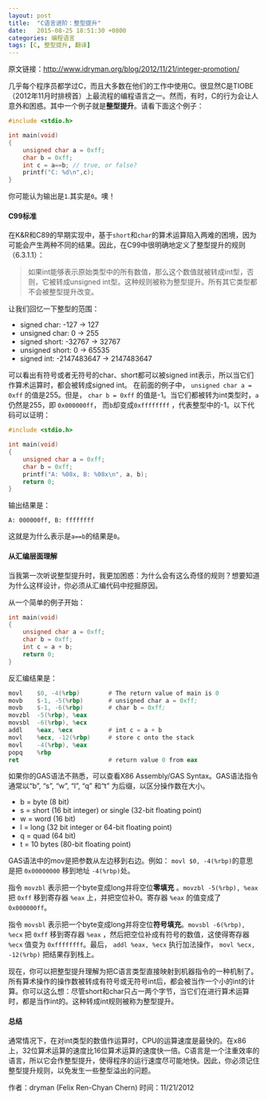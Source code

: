 ```yaml
---
layout: post 
title:  "C语言进阶：整型提升"
date:   2015-08-25 18:51:30 +0800
categories: 编程语言
tags: [C, 整型提升, 翻译]
---
```


原文链接：http://www.idryman.org/blog/2012/11/21/integer-promotion/

几乎每个程序员都学过C，而且大多数在他们的工作中使用C。很显然C是TIOBE（2012年11月时排榜首）上最流程的编程语言之一。然而，有时，C的行为会让人意外和困惑。其中一个例子就是**整型提升**。请看下面这个例子：

```c
#include <stdio.h>

int main(void)
{
    unsigned char a = 0xff;
    char b = 0xff;
    int c = a==b; // true, or false?
    printf("C: %d\n",c);
}
```
你可能认为输出是`1`.其实是`0`。噢！

#### C99标准

在K&R和C89的早期实现中，基于`short`和`char`的算术运算陷入两难的困境，因为可能会产生两种不同的结果。因此，在C99中很明确地定义了整型提升的规则（6.3.1.1）：

> 如果int能够表示原始类型中的所有数值，那么这个数值就被转成int型，否则，它被转成unsigned int型。这种规则被称为整型提升。所有其它类型都不会被整型提升改变。

让我们回忆一下整型的范围：

 - signed char: -127 -> 127
 - unsigned char: 0 -> 255
 - signed short: -32767 -> 32767
 - unsigned short: 0 -> 65535
 - signed int: -2147483647 -> 2147483647

可以看出有符号或者无符号的char、short都可以被signed int表示，所以当它们作算术运算时，都会被转成signed int。
在前面的例子中， `unsigned char a = 0xff` 的值是255。但是， `char b = 0xff` 的值是-1。当它们都被转为int类型时，`a` 仍然是255，即 `0x000000ff`， 而`b`却变成`0xffffffff` ，代表整型中的-1。以下代码可以证明：

```c
#include <stdio.h>

int main(void)
{
    unsigned char a = 0xff;
    char b = 0xff;
    printf("A: %08x, B: %08x\n", a, b);
    return 0;
}
```
输出结果是：

```
A: 000000ff, B: ffffffff
```
这就是为什么表示是`a==b`的结果是`0`。

#### 从汇编层面理解

当我第一次听说整型提升时，我更加困惑：为什么会有这么奇怪的规则？想要知道为什么这样设计，你必须从汇编代码中挖掘原因。

从一个简单的例子开始：

```c
int main(void)
{
    unsigned char a = 0xff;
    char b = 0xff;
    int c = a + b;
    return 0;
}
```
反汇编结果是：

```asm
movl    $0, -4(%rbp)        # The return value of main is 0
movb    $-1, -5(%rbp)       # unsigned char a = 0xff;
movb    $-1, -6(%rbp)       # char b = 0xff;
movzbl  -5(%rbp), %eax
movsbl  -6(%rbp), %ecx
addl    %eax, %ecx          # int c = a + b
movl    %ecx, -12(%rbp)     # store c onto the stack
movl    -4(%rbp), %eax
popq    %rbp
ret                         # return value 0 from eax
```
如果你的GAS语法不熟悉，可以查看X86 Assembly/GAS Syntax。GAS语法指令通常以“b”, “s”, “w”, “l”, “q” 和“t” 为后缀，以区分操作数在大小。

 - b = byte (8 bit)
 - s = short (16 bit integer) or single (32-bit floating point)
 - w = word (16 bit)
 - l = long (32 bit integer or 64-bit floating point)
 - q = quad (64 bit)
 - t = 10 bytes (80-bit floating point)

GAS语法中的mov是把参数从左边移到右边。例如： `movl $0, -4(%rbp)`的意思是把 `0x00000000` 移到地址 `-4(%rbp)`处。

指令 `movzbl` 表示把一个byte变成long并将空位**零填充** 。`movzbl -5(%rbp), %eax` 把 `0xff` 移到寄存器 `%eax` 上，并把空位补0。寄存器 `%eax` 的值变成了 `0x000000ff`。

指令 `movsbl` 表示把一个byte变成long并将空位**符号填充**。`movsbl -6(%rbp), %ecx` 把 `0xff` 移到寄存器 `%eax` ，然后把空位补成有符号的数值，这使得寄存器 `%ecx` 值变为 `0xffffffff`。最后， `addl %eax, %ecx` 执行加法操作， `movl %ecx, -12(%rbp)` 把结果存到栈上。

现在，你可以把整型提升理解为把C语言类型直接映射到机器指令的一种机制了。所有算术操作的操作数被转成有符号或无符号int后，都会被当作一个小的int的计算。你可以这么想：尽管short和char只占一两个字节，当它们在进行算术运算时，都是当作int的。这种转成int规则被称为整型提升。

#### 总结

通常情况下，在对int类型的数值作运算时，CPU的运算速度是最快的。在x86上，32位算术运算的速度比16位算术运算的速度快一倍。C语言是一个注重效率的语言，所以它会作整型提升，使得程序的运行速度尽可能地快。因此，你必须记住整型提升规则，以免发生一些整型溢出的问题。

作者：dryman (Felix Ren-Chyan Chern)
时间：11/21/2012
